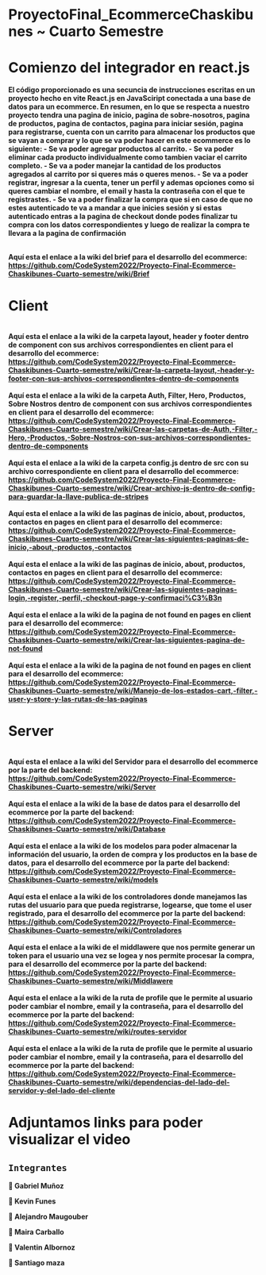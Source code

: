 # ProyectoFinal_EcommerceChaskibunes ~ Cuarto Semestre

<h1>Comienzo del integrador en react.js</h1>
<strong>El código proporcionado es una secuncia de instrucciones escritas en un proyecto hecho en vite React.js en JavaSciript conectada a una base de datos para un ecommerce. En resumen, en lo que se respecta a nuestro proyecto tendra una pagina de inicio, pagina de sobre-nosotros, pagina de productos, pagina de contactos, pagina para iniciar sesión, pagina para registrarse, cuenta con un carrito para almacenar los productos que se vayan a comprar y lo que se va poder hacer en este ecommerce es lo siguiente: 
- Se va poder agregar productos al carrito.
- Se va poder eliminar cada producto individualmente como tambien vaciar el carrito completo.
- Se va a poder manejar la cantidad de los productos agregados al carrito por si queres más o queres menos.
- Se va a poder registrar, ingresar a la cuenta, tener un perfil y ademas opciones como si queres cambiar el nombre, el email y hasta la contraseña con el que te registrastes.
- Se va a poder finalizar la compra que si en caso de que no estes autenticado te va a mandar a que inicies sesión y si estas autenticado entras a la pagina de checkout donde podes finalizar tu compra con los datos correspondientes y luego de realizar la compra te llevara a la pagina de confirmación
</strong>



<br><strong>
Aquí esta el enlace a la wiki del brief para el desarrollo del ecommerce: https://github.com/CodeSystem2022/Proyecto-Final-Ecommerce-Chaskibunes-Cuarto-semestre/wiki/Brief</strong>
<br><strong>


# Client
<br><strong>
Aquí esta el enlace a la wiki de la carpeta layout, header y footer dentro de component con sus archivos correspondientes en client para el desarrollo del ecommerce: https://github.com/CodeSystem2022/Proyecto-Final-Ecommerce-Chaskibunes-Cuarto-semestre/wiki/Crear-la-carpeta-layout,-header-y-footer-con-sus-archivos-correspondientes-dentro-de-components</strong>
<br><strong>
<br><strong>
Aquí esta el enlace a la wiki de la carpeta Auth, Filter, Hero, Productos, Sobre Nostros dentro de component con sus archivos correspondientes en client para el desarrollo del ecommerce: https://github.com/CodeSystem2022/Proyecto-Final-Ecommerce-Chaskibunes-Cuarto-semestre/wiki/Crear-las-carpetas-de-Auth,-Filter,-Hero,-Productos,-Sobre-Nostros-con-sus-archivos-correspondientes-dentro-de-components</strong>
<br><strong>
<br><strong>
Aquí esta el enlace a la wiki de la carpeta config.js dentro de src con su archivo correspondiente en client para el desarrollo del ecommerce: https://github.com/CodeSystem2022/Proyecto-Final-Ecommerce-Chaskibunes-Cuarto-semestre/wiki/Crear-archivo-js-dentro-de-config-para-guardar-la-llave-publica-de-stripes</strong>
<br><strong>
<br><strong>
Aquí esta el enlace a la wiki de las paginas de inicio, about, productos, contactos en pages en client para el desarrollo del ecommerce: https://github.com/CodeSystem2022/Proyecto-Final-Ecommerce-Chaskibunes-Cuarto-semestre/wiki/Crear-las-siguientes-paginas-de-inicio,-about,-productos,-contactos</strong>
<br><strong>
<br><strong>
Aquí esta el enlace a la wiki de las paginas de inicio, about, productos, contactos en pages en client para el desarrollo del ecommerce: https://github.com/CodeSystem2022/Proyecto-Final-Ecommerce-Chaskibunes-Cuarto-semestre/wiki/Crear-las-siguientes-paginas-login,-register,-perfil,-checkout-page-y-confirmaci%C3%B3n</strong>
<br><strong>
<br><strong>
Aquí esta el enlace a la wiki de la pagina de not found en pages en client para el desarrollo del ecommerce: https://github.com/CodeSystem2022/Proyecto-Final-Ecommerce-Chaskibunes-Cuarto-semestre/wiki/Crear-las-siguientes-pagina-de-not-found</strong>
<br><strong>
<br><strong>
Aquí esta el enlace a la wiki de la pagina de not found en pages en client para el desarrollo del ecommerce: https://github.com/CodeSystem2022/Proyecto-Final-Ecommerce-Chaskibunes-Cuarto-semestre/wiki/Manejo-de-los-estados-cart,-filter,-user-y-store-y-las-rutas-de-las-paginas</strong>
<br><strong>

# Server
<br><strong>
Aquí esta el enlace a la wiki del Servidor para el desarrollo del ecommerce por la parte del backend: https://github.com/CodeSystem2022/Proyecto-Final-Ecommerce-Chaskibunes-Cuarto-semestre/wiki/Server</strong>
<br><strong>
<br><strong>
Aquí esta el enlace a la wiki de la base de datos para el desarrollo del ecommerce por la parte del backend: https://github.com/CodeSystem2022/Proyecto-Final-Ecommerce-Chaskibunes-Cuarto-semestre/wiki/Database</strong>
<br><strong>
<br><strong>
Aquí esta el enlace a la wiki de los modelos para poder almacenar la información del usuario, la orden de compra y los productos en la base de datos, para el desarrollo del ecommerce por la parte del backend: https://github.com/CodeSystem2022/Proyecto-Final-Ecommerce-Chaskibunes-Cuarto-semestre/wiki/models</strong>
<br><strong>
<br><strong>
Aquí esta el enlace a la wiki de los controladores donde manejamos las rutas del usuario para que pueda registrarse, logearse, que tome el user registrado, para el desarrollo del ecommerce por la parte del backend: https://github.com/CodeSystem2022/Proyecto-Final-Ecommerce-Chaskibunes-Cuarto-semestre/wiki/Controladores</strong>
<br><strong>
<br><strong>
Aquí esta el enlace a la wiki de el middlawere que nos permite generar un token para el usuario una vez se logea y nos permite procesar la compra, para el desarrollo del ecommerce por la parte del backend: https://github.com/CodeSystem2022/Proyecto-Final-Ecommerce-Chaskibunes-Cuarto-semestre/wiki/Middlawere</strong>
<br><strong>
<br><strong>
Aquí esta el enlace a la wiki de la ruta de profile que le permite al usuario poder cambiar el nombre, email y la contraseña, para el desarrollo del ecommerce por la parte del backend: https://github.com/CodeSystem2022/Proyecto-Final-Ecommerce-Chaskibunes-Cuarto-semestre/wiki/routes-servidor</strong>
<br><strong>
<br><strong>
Aquí esta el enlace a la wiki de la ruta de profile que le permite al usuario poder cambiar el nombre, email y la contraseña, para el desarrollo del ecommerce por la parte del backend: https://github.com/CodeSystem2022/Proyecto-Final-Ecommerce-Chaskibunes-Cuarto-semestre/wiki/dependencias-del-lado-del-servidor-y-del-lado-del-cliente</strong>
<br><strong>


# Adjuntamos links para poder visualizar el video

## `Integrantes`

:large_orange_diamond:  Gabriel Muñoz

:large_orange_diamond:  Kevin Funes  

:large_orange_diamond:  Alejandro Maugouber

:large_orange_diamond:  Maira Carballo

:large_orange_diamond:  Valentin Albornoz

:large_orange_diamond:  Santiago maza
